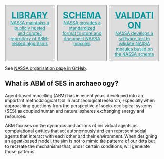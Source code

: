 <head>
  <link rel="stylesheet" href="https://use.fontawesome.com/releases/v5.15.4/css/all.css">
  <style>
    .grid-container{
      display: grid;
      grid-template-columns: repeat( auto-fit, minmax(150px, 1fr) );
      grid-gap: 10px;
    }
    .grid-element{
      background-color: #ddd;
      border: 1px solid;
      border-color: #666;
      text-align: center;
      padding: 15px;
    }
    .grid-symbol {
      text-align: center;
      font-size: 30px;
    }
  </style>
</head>

<div class="grid-container">
  <div class="grid-element">
    <a href="{{ site.url }}/library.html" style="color: #03989E;">
    <strong style="font-size:200%">LIBRARY</strong>
    <div class="grid-symbol"><i class="fas fa-database" aria-hidden="true"></i></div>
    NASSA maintains a publicly hosted and curated repository of ABM-related algorithms
    </a>
  </div>
  <div class="grid-element">
    <a href="https://github.com/Archaeology-ABM/NASSA-schema" style="color: #03989E;">
    <strong style="font-size:200%">SCHEMA</strong>
    <div class="grid-symbol"><i class="fas fa-code" aria-hidden="true"></i></div>
    NASSA provides a standardized format to store and document NASSA modules
    </a>
  </div>
  <div class="grid-element">
    <a href="https://github.com/Archaeology-ABM/nassa-hs" style="color: #03989E;">
    <strong style="font-size:200%">VALIDATION</strong>
    <div class="grid-symbol"><i class="fas fa-hammer" aria-hidden="true"></i></div>
    NASSA develops a software tool to validate NASSA modules based on the NASSA schema
    </a>
  </div>
</div>

See [NASSA organisation page in GitHub](https://github.com/Archaeology-ABM).

## What is ABM of SES in archaeology?

Agent-based modelling (ABM) has in recent years developed into an important methodological tool in archaeological research, especially when approaching questions from the perspective of socio-ecological systems (SES) as coupled human and natural spheres exchanging energy and resources.

ABM focuses on the dynamics and actions of individual agents as computational entities that act autonomously and can represent social agents that interact with each other and their environment. When designing an agent-based model, the aim is not to mimic the patterns of our data but to recreate the mechanisms that, under certain conditions, will generate those patterns.
